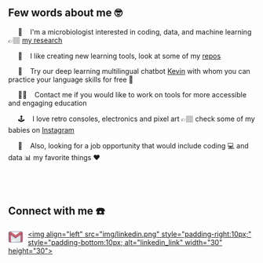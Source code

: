 ## Few words about me 🤓


<p>&nbsp;&nbsp;&nbsp;&nbsp; 🧬 &nbsp;&nbsp; I'm a microbiologist interested in coding, data, and machine learning 👉🏽 <a href="https://scholar.google.com/citations?user=jUx_zAEAAAAJ&hl=en", target="_blank">my research</a><br>
<p>&nbsp;&nbsp;&nbsp;&nbsp; 🧰 &nbsp;&nbsp; I like creating new learning tools, look at some of my <a href="https://github.com/wRajter?tab=repositories", target="_blank">repos</a><br>
<p>&nbsp;&nbsp;&nbsp;&nbsp; 🤖 &nbsp;&nbsp; Try our deep learning multilingual chatbot <a href="https://multiling-chatbot.herokuapp.com" target="_blank">Kevin</a> with whom you can practice your language skills for free 🙊<br>
<p>&nbsp;&nbsp;&nbsp;&nbsp; 👨‍💻 &nbsp;&nbsp; Contact me if you would like to work on tools for more accessible and engaging education<br>
<p>&nbsp;&nbsp;&nbsp;&nbsp; 🕹️ &nbsp;&nbsp; I love retro consoles, electronics and pixel art 👉🏽 check some of my babies on <a href="https://www.instagram.com/teddy.spielt/?hl=en" target="_blank">Instagram</a><br>
<p>&nbsp;&nbsp;&nbsp;&nbsp; 💼 &nbsp;&nbsp; Also, looking for a job opportunity  that would include coding 💻 and data 📊 my favorite things ❤️<br>

<br />
<br />
<br />

## Connect with me ☎️

<a href="mailto:lubomir.rajter@gmail.com" target="_blank"><img align="left" src="img/gmail.png" style="padding-right:10px;" alt="linkedin_link" width="30" height="30"></a>
<a href="https://linkedin.com/in/lubomir-rajter-75648016a" target="_blank"><img align="left" src="img/linkedin.png" style="padding-right:10px;" style="padding-bottom:10px; alt="linkedin_link" width="30" height="30"></a>
